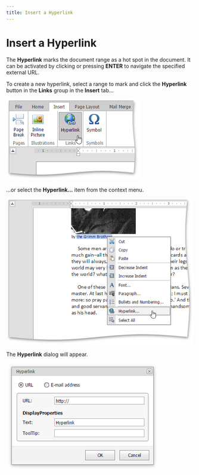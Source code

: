 ```yaml
---
title: Insert a Hyperlink
---
```

# Insert a Hyperlink
The **Hyperlink** marks the document range as a hot spot in the document. It can be activated by clicking or pressing **ENTER** to navigate the specified external URL.

To create a new hyperlink, select a range to mark and click the **Hyperlink** button in the **Links** group in the **Insert** tab...

![EUD_ASPxRichEdit_Insert_InsertHyperlink](../../../images/Img117873.png)

...or select the **Hyperlink...** item from the context menu.

![EUD_ASPxRichEdit_Insert_HyperlinkContext](../../../images/Img117874.png)

The **Hyperlink** dialog will appear.

![EUD_ASPxRichEdit_Insert_HyperlinkDialog](../../../images/Img118710.png)